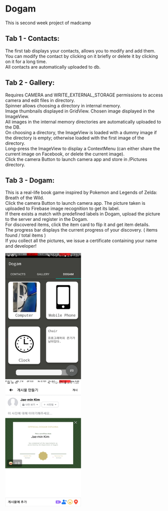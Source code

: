 # Dogam
This is second week project of madcamp

##  Tab 1 - Contacts:
The first tab displays your contacts, allows you to modify and add them.  
You can modify the contact by clicking on it briefly or delete it by clicking on it for a long time.  
All contacts are automatically uploaded to db.

## Tab 2 - Gallery:
Requires CAMERA and WRITE_EXTERNAL_STORAGE permissions to access camera and edit files in directory.  
Spinner allows choosing a directory in internal memory.  
Image thumbnails displayed in GridView. Chosen image displayed in the ImageView.  
All images in the internal memory directories are automatically uploaded to the DB.  
On choosing a directory, the ImageView is loaded with a dummy image if the directory is empty; otherwise loaded with the first image of the directory.  
Long-press the ImageView to display a ContextMenu (can either share the current image on Facebook, or delete the current image).  
Click the camera Button to launch camera app and store in /Pictures directory.

## Tab 3 - Dogam:
This is a real-life book game inspired by Pokemon and Legends of Zelda: Breath of the Wild.  
Click the camera Button to launch camera app. The picture taken is uploaded to Firebase image recognition to get its label.  
If there exists a match with predefined labels in Dogam, upload the picture to the server and register in the Dogam.  
For discovered items, click the item card to flip it and get item details.  
The progress bar displays the current progress of your discovery. ( items found / total items )  
If you collect all the pictures, we issue a certificate containing your name and developer!

<img src="./demo1.jpg" width="240px" height="400px"></img><br/>
<img src="./demo2.jpg" width="240px" height="400px"></img><br/>